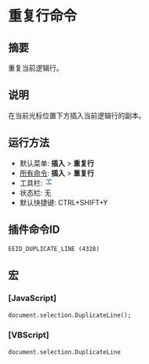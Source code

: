 # 重复行命令

## 摘要

重复当前逻辑行。

## 说明

在当前光标位置下方插入当前逻辑行的副本。

## 运行方法

- 默认菜单: **插入** \> **重复行**
- [所有命令](../tools/all_commands): **插入** \> **重复行**
- 工具栏: ![](../../images/duplicateline.png)
- 状态栏: 无
- 默认快捷键: CTRL+SHIFT+Y

## 插件命令ID

```
EEID_DUPLICATE_LINE (4328)
```

## 宏

### \[JavaScript\]

```
document.selection.DuplicateLine();
```

### \[VBScript\]

```
document.selection.DuplicateLine
```
